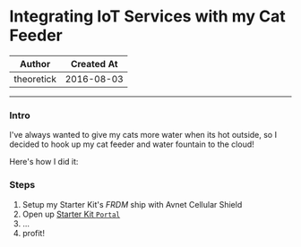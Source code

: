 
# Integrating IoT Services with my Cat Feeder

|   Author   | Created At  |
| ---------- | ----------- |
| theoretick | 2016-08-03  |

------

### Intro

I've always wanted to give my cats more water when its hot outside, so I
decided to hook up my cat feeder and water fountain to the cloud!

Here's how I did it:

### Steps

1. Setup my Starter Kit's *FRDM* ship with Avnet Cellular Shield
2. Open up [Starter Kit `Portal`](https://starterkit.att.com/app)
3. ...
4. profit!
